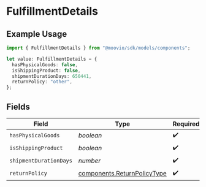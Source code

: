 # FulfillmentDetails

## Example Usage

```typescript
import { FulfillmentDetails } from "@moovio/sdk/models/components";

let value: FulfillmentDetails = {
  hasPhysicalGoods: false,
  isShippingProduct: false,
  shipmentDurationDays: 650441,
  returnPolicy: "other",
};
```

## Fields

| Field                                                                      | Type                                                                       | Required                                                                   | Description                                                                |
| -------------------------------------------------------------------------- | -------------------------------------------------------------------------- | -------------------------------------------------------------------------- | -------------------------------------------------------------------------- |
| `hasPhysicalGoods`                                                         | *boolean*                                                                  | :heavy_check_mark:                                                         | N/A                                                                        |
| `isShippingProduct`                                                        | *boolean*                                                                  | :heavy_check_mark:                                                         | N/A                                                                        |
| `shipmentDurationDays`                                                     | *number*                                                                   | :heavy_check_mark:                                                         | N/A                                                                        |
| `returnPolicy`                                                             | [components.ReturnPolicyType](../../models/components/returnpolicytype.md) | :heavy_check_mark:                                                         | N/A                                                                        |